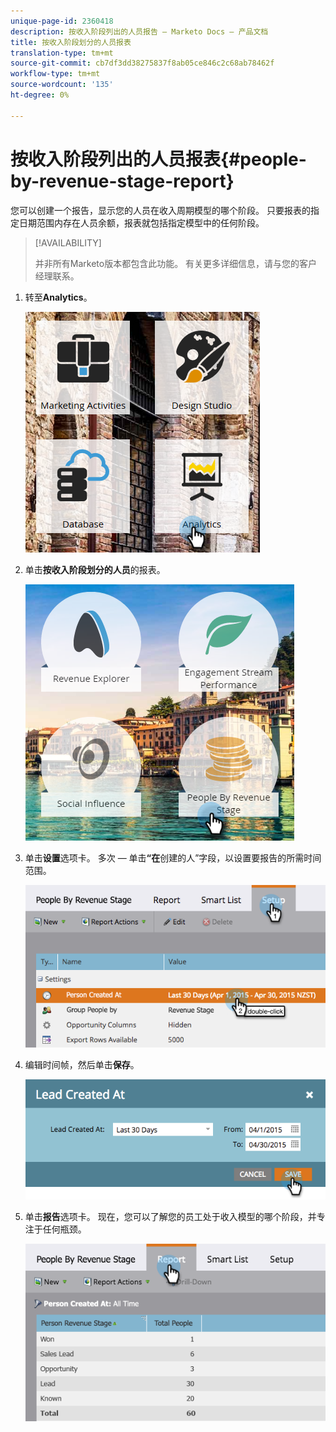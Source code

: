 ```yaml
---
unique-page-id: 2360418
description: 按收入阶段列出的人员报告 — Marketo Docs — 产品文档
title: 按收入阶段划分的人员报表
translation-type: tm+mt
source-git-commit: cb7df3dd38275837f8ab05ce846c2c68ab78462f
workflow-type: tm+mt
source-wordcount: '135'
ht-degree: 0%

---
```



# 按收入阶段列出的人员报表{#people-by-revenue-stage-report}

您可以创建一个报告，显示您的人员在收入周期模型的哪个阶段。 只要报表的指定日期范围内存在人员余额，报表就包括指定模型中的任何阶段。

>[!AVAILABILITY]
>
>并非所有Marketo版本都包含此功能。 有关更多详细信息，请与您的客户经理联系。

1. 转至&#x200B;**Analytics**。

   ![](assets/image2017-3-27-15-3a43-3a55.png)

1. 单击&#x200B;**按收入阶段划分的人员**&#x200B;的报表。

   ![](assets/image2017-3-27-15-3a46-3a27.png)

1. 单击&#x200B;**设置**&#x200B;选项卡。 多次 — 单击&#x200B;**“在**&#x200B;创建的人”字段，以设置要报告的所需时间范围。

   ![](assets/image2017-3-28-8-3a6-3a23.png)

1. 编辑时间帧，然后单击&#x200B;**保存**。

   ![](assets/image2015-4-29-12-3a11-3a31.png)

1. 单击&#x200B;**报告**&#x200B;选项卡。 现在，您可以了解您的员工处于收入模型的哪个阶段，并专注于任何瓶颈。

   ![](assets/image2017-3-28-8-3a6-3a48.png)
